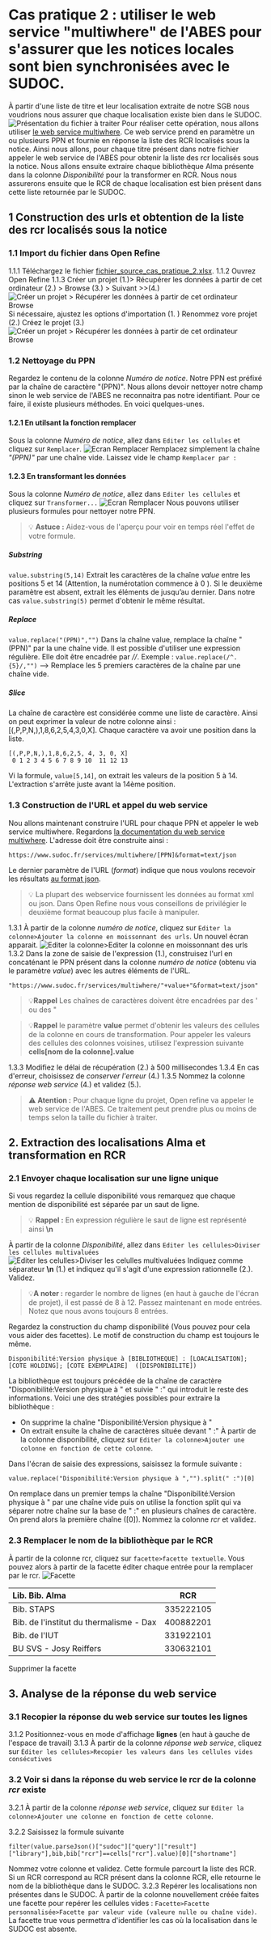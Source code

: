 # Cas pratique 2 : utiliser le web service "multiwhere" de l'ABES pour s'assurer que les notices locales sont bien synchronisées avec le SUDOC.

À partir d'une liste de titre et leur localisation extraite de notre SGB nous voudrions nous assurer que chaque localisation existe bien dans le SUDOC.
![Présentation du fichier à traiter](images/fichier_source_cas_pratique_2.jpg)
 Pour réaliser cette opération, nous allons utiliser [le web service multiwhere](https://documentation.abes.fr/sudoc/manuels/administration/aidewebservices/index.html#multiwhere). Ce web service prend en paramètre un ou plusieurs PPN et fournie en réponse la liste des RCR localisés sous la notice.
Ainsi nous allons, pour chaque titre présent dans notre fichier appeler le web service de l'ABES pour obtenir la liste des rcr localisés sous la notice. Nous allons ensuite extraire chaque bibliothèque Alma présente dans la colonne *Disponibilité* pour la transformer en RCR.
Nous nous assurerons ensuite que le RCR de chaque localisation est bien présent dans cette liste retournée par le SUDOC.
## 1 Construction des urls et obtention de la liste des rcr localisés sous la notice
### 1.1 Import du fichier dans Open Refine
1.1.1 Téléchargez le fichier [fichier_source_cas_pratique_2.xlsx](fichier_source_cas_pratique_2.xlsx).
1.1.2 Ouvrez Open Refine
1.1.3 Créer un projet (1.)> Récupérer les données à partir de cet ordinateur (2.) > Browse (3.) > Suivant >>(4.)
![Créer un projet > Récupérer les données à partir de cet ordinateur Browse](images/ORefine_ImportFichier1.png)
Si nécessaire, ajustez les options d'importation (1. )
Renommez vore projet (2.)
Créez le projet (3.)
![Créer un projet > Récupérer les données à partir de cet ordinateur Browse](images/ORefine_ImportFichier2.png)
### 1.2 Nettoyage du PPN
Regardez le contenu de la colonne *Numéro de notice*. Notre PPN est préfixé par la chaîne de caractère "(PPN)". Nous allons devoir nettoyer notre champ sinon le web service de l'ABES ne reconnaitra pas notre identifiant. Pour ce faire, il existe plusieurs méthodes. En voici quelques-unes. 
#### 1.2.1 En utilsant la fonction remplacer
Sous la colonne *Numéro de notice*, allez dans ``Editer les cellules`` et cliquez sur ``Remplacer``.
![Ecran Remplacer](images/ORefine_Remplacer.png)
Remplacez simplement la chaîne *"(PPN)"* par une chaîne vide. Laissez vide le champ ``Remplacer par :`` 
#### 1.2.3 En transformant les données
Sous la colonne *Numéro de notice*, allez dans ``Editer les cellules`` et cliquez sur ``Transformer...``
![Ecran Remplacer](images/ORefine_Transformer.png)
Nous pouvons utiliser plusieurs formules pour nettoyer notre PPN.
> 💡 **Astuce :** Aidez-vous de l'aperçu pour voir en temps réel l'effet de votre formule. 
##### Substring
``value.substring(5,14)``
Extrait les caractères de la chaîne *value* entre les positions 5 et 14 (Attention, la numérotation commence à 0 ). Si le deuxième paramètre est absent, extrait les éléments de jusqu’au dernier. Dans notre cas ``value.substring(5)`` permet d'obtenir le même résultat.
##### Replace
``value.replace("(PPN)","")``
Dans la chaîne value, remplace la chaîne "(PPN)" par la une chaîne vide. Il est possible d'utiliser une expression régulière. Elle doit être encadrée par *//*.
Exemple : ``value.replace(/^.{5}/,"")`` --> Remplace les 5 premiers caractères de la chaîne par une chaîne vide.
##### Slice
La chaîne de caractère est considérée comme une liste de caractère. Ainsi on peut exprimer la valeur de notre colonne ainsi : [(,P,P,N,),1,8,6,2,5,4,3,0,X].
Chaque caractère va avoir une position dans la liste.
```
[(,P,P,N,),1,8,6,2,5, 4, 3, 0, X]
 0 1 2 3 4 5 6 7 8 9 10  11 12 13
```
Vi la formule, ``value[5,14]``, on extrait les valeurs de la position 5 à 14. L'extraction s'arrête juste avant la 14ème position.

### 1.3 Construction de l'URL et appel du web service
Nou allons maintenant construire l'URL pour chaque PPN et appeler le web service multiwhere. Regardons [la documentation du web service multiwhere](https://documentation.abes.fr/sudoc/manuels/administration/aidewebservices/index.html#multiwhere). L'adresse doit être construite ainsi :
```
https://www.sudoc.fr/services/multiwhere/[PPN]&format=text/json
```
Le dernier paramètre de l'URL (*format*) indique que nous voulons recevoir les résultats [au format json](https://fr.wikipedia.org/wiki/JavaScript_Object_Notation).
> 💡 La plupart des webservice fournissent les données au format xml ou json. Dans Open Refine nous vous conseillons de privilégier le deuxième format beaucoup plus facile à manipuler.

  1.3.1 À partir de la colonne *numéro de notice*, cliquez sur ``Editer la colonne>Ajouter la colonne en moissonnant des urls``. Un nouvel écran apparait.
![Editer la colonne>Editer la colonne en moissonnant des urls](images/OpenRefine_Url.png)
  1.3.2 Dans la zone de saisie de l'expression (1.), construisez l'url en concaténant le PPN présent dans la colonne *numéro de notice* (obtenu via le paramètre *value*) avec les autres éléments de l'URL.
```
"https://www.sudoc.fr/services/multiwhere/"+value+"&format=text/json"
```
>💡**Rappel** Les chaînes de caractères doivent être encadrées par des ' ou des "

>💡**Rappel** le paramètre **value** permet d'obtenir les valeurs des cellules de la colonne en cours de transformation. Pour appeler les valeurs des cellules des colonnes voisines, utilisez l'expression suivante **cells[nom de la colonne].value**

  1.3.3 Modifiez le délai de récupération (2.) à 500 millisecondes
  1.3.4 En cas d'erreur, choisissez de *conserver l'erreur* (4.) 
  1.3.5 Nommez la colonne *réponse web service* (4.) et validez (5.). 
>**⚠ Atention :** Pour chaque ligne du projet, Open refine va appeler le web service de l'ABES. Ce traitement peut prendre plus ou moins de temps selon la taille du fichier à traiter.

## 2. Extraction des localisations Alma et transformation en RCR 

### 2.1 Envoyer chaque localisation sur une ligne unique

Si vous regardez la cellule disponibilité vous remarquez que chaque mention de disponibilité est séparée par un saut de ligne.
>💡 **Rappel :** En expression régulière le saut de ligne est représenté ainsi **\n**

À partir de la colonne *Disponibilité*, allez dans ``Editer les cellules>Diviser les cellules multivaluées``
![Editer les celulles>Diviser les celulles multivaluées](images/OpenRefine_Diviser_les-celulles.png)
Indiquez comme séparateur **\n** (1.) et indiquez qu'il s'agit d'une expression rationnelle (2.). Validez.
>💡**A noter :** regarder le nombre de lignes (en haut à gauche de l'écran de projet), il est passé de 8 à 12. Passez maintenant en mode entrées. Notez que nous avons toujours 8 entrées.

Regardez la construction du champ disponibilité (Vous pouvez pour cela vous aider des facettes). Le motif de construction du champ est toujours le même.
```
Disponibilité:Version physique à [BIBLIOTHEQUE] : [LOACALISATION]; [COTE HOLDING]; [COTE EXEMPLAIRE]  ([DISPONIBILITE])
```
La bibliothèque est toujours précédée de la chaîne de caractère "Disponibilité:Version physique à " et suivie " :" qui introduit le reste des informations. Voici une des stratégies possibles pour extraire la bibliothèque :

- On supprime la chaîne "Disponibilité:Version physique à "
- On extrait ensuite la chaîne de caractères située devant " :"
À partir de la colonne disponibilité, cliquez sur ``Editer la colonne>Ajouter une colonne en fonction de cette colonne``.

Dans l'écran de saisie des expressions, saisissez la formule suivante :

```
value.replace("Disponibilité:Version physique à ","").split(" :")[0]
```
On remplace dans un premier temps la chaîne "Disponibilité:Version physique à " par une chaîne vide puis on utilise la fonction split qui va séparer notre chaîne sur la base de " :" en plusieurs chaînes de caractère. On prend alors la première chaîne ([0]).
Nommez la colonne *rcr* et validez.

### 2.3 Remplacer le nom de la bibliothèque par le RCR

À partir de la colonne rcr, cliquez sur ``facette>facette textuelle``. Vous pouvez alors à partir de la facette éditer chaque entrée pour la remplacer par le rcr.
![Facette](images/OpenRefine_FAcette.png)

| Lib. Bib. Alma | RCR |
| :--------------- |:---------------:|
| Bib. STAPS  |335222105 |
|Bib. de l'institut du thermalisme  - Dax |400882201 |
|Bib. de l'IUT |331922101 |
|BU SVS - Josy Reiffers |330632101 |

Supprimer la facette

## 3. Analyse de la réponse du web service

### 3.1 Recopier la réponse du web service sur toutes les lignes

3.1.2 Positionnez-vous en mode d'affichage **lignes** (en haut à gauche de l'espace de travail)
3.1.3 À partir de la colonne *réponse web service*, cliquez sur ``Èditer les cellules>Recopier les valeurs dans les cellules vides consécutives``

### 3.2 Voir si dans la réponse du web service le rcr de la colonne *rcr* existe

3.2.1 À partir de la colonne *réponse web service*, cliquez sur ``Editer la colonne>Ajouter une colonne en fonction de cette colonne``.

3.2.2 Saisissez la formule suivante
```
filter(value.parseJson()["sudoc"]["query"]["result"]["library"],bib,bib["rcr"]==cells["rcr"].value)[0]["shortname"]
```
Nommez votre colonne et validez.
Cette formule parcourt la liste des RCR. Si un RCR correspond au RCR présent dans la colonne RCR, elle retourne le nom de la bibliothèque dans le SUDOC.
3.2.3 Repérer les localisations non présentes dans le SUDOC.
À partir de la colonne nouvellement créée faites une facette pour repérer les cellules vides : ``Facette>Facette personnalisée>Facette par valeur vide (valeure nulle ou chaîne vide)``.
La facette true vous permettra d'identifier les cas où la localisation dans le SUDOC est absente.


